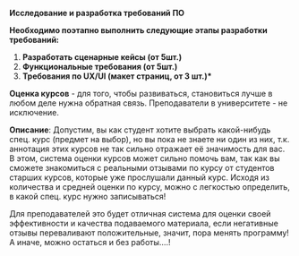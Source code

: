 **Исследование и разработка требований ПО**

**Необходимо поэтапно выполнить следующие этапы разработки требований:**

1) **Разработать сценарные кейсы (от 5шт.)**
1) **Функциональные требования (от 5шт.)**
1) **Требования по UX/UI (макет страниц, от 3 шт.)\***


**Оценка курсов** - для того, чтобы развиваться, становиться лучше в любом деле нужна обратная связь. Преподаватели в университете - не исключение.

**Описание**: Допустим, вы как студент хотите выбрать какой-нибудь спец. курс (предмет на выбор), но вы пока не знаете ни один из них, т.к. аннотация этих курсов не так сильно отражает её значимость для вас. В этом, система оценки курсов может сильно помочь вам, так как вы сможете знакомиться с реальными отзывами по курсу от студентов старших курсов, которые уже прослушали данный курс. Исходя из количества и средней оценки по курсу, можно с легкостью определить, в какой спец. курс нужно записываться!

Для  преподавателей  это  будет  отличная  система  для  оценки  своей  эффективности  и качества подаваемого материала, если негативные отзывы переваливают положительные, значит, пора менять программу! А иначе, можно остаться и без работы….!
